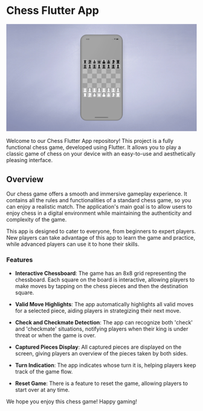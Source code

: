 # Chess Flutter App

![Chess App Image](./chess.png)

Welcome to our Chess Flutter App repository! This project is a fully functional chess game, developed using Flutter. It allows you to play a classic game of chess on your device with an easy-to-use and aesthetically pleasing interface.

## Overview

Our chess game offers a smooth and immersive gameplay experience. It contains all the rules and functionalities of a standard chess game, so you can enjoy a realistic match. The application's main goal is to allow users to enjoy chess in a digital environment while maintaining the authenticity and complexity of the game.

This app is designed to cater to everyone, from beginners to expert players. New players can take advantage of this app to learn the game and practice, while advanced players can use it to hone their skills.

### Features

- **Interactive Chessboard**: The game has an 8x8 grid representing the chessboard. Each square on the board is interactive, allowing players to make moves by tapping on the chess pieces and then the destination square.

- **Valid Move Highlights**: The app automatically highlights all valid moves for a selected piece, aiding players in strategizing their next move.

- **Check and Checkmate Detection**: The app can recognize both 'check' and 'checkmate' situations, notifying players when their king is under threat or when the game is over.

- **Captured Pieces Display**: All captured pieces are displayed on the screen, giving players an overview of the pieces taken by both sides.

- **Turn Indication**: The app indicates whose turn it is, helping players keep track of the game flow.

- **Reset Game**: There is a feature to reset the game, allowing players to start over at any time.

We hope you enjoy this chess game! Happy gaming!
